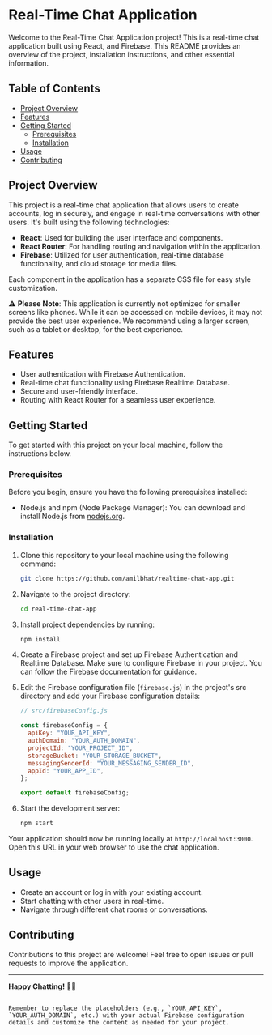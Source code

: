# Real-Time Chat Application

Welcome to the Real-Time Chat Application project! This is a real-time chat application built using React, and Firebase. This README provides an overview of the project, installation instructions, and other essential information.

## Table of Contents

- [Project Overview](#project-overview)
- [Features](#features)
- [Getting Started](#getting-started)
  - [Prerequisites](#prerequisites)
  - [Installation](#installation)
- [Usage](#usage)
- [Contributing](#contributing)

## Project Overview

This project is a real-time chat application that allows users to create accounts, log in securely, and engage in real-time conversations with other users. It's built using the following technologies:

- **React**: Used for building the user interface and components.
- **React Router**: For handling routing and navigation within the application.
- **Firebase**: Utilized for user authentication, real-time database functionality, and cloud storage for media files.

Each component in the application has a separate CSS file for easy style customization.

⚠️ **Please Note**: This application is currently not optimized for smaller screens like phones. While it can be accessed on mobile devices, it may not provide the best user experience. We recommend using a larger screen, such as a tablet or desktop, for the best experience.

## Features

- User authentication with Firebase Authentication.
- Real-time chat functionality using Firebase Realtime Database.
- Secure and user-friendly interface.
- Routing with React Router for a seamless user experience.

## Getting Started

To get started with this project on your local machine, follow the instructions below.

### Prerequisites

Before you begin, ensure you have the following prerequisites installed:

- Node.js and npm (Node Package Manager): You can download and install Node.js from [nodejs.org](https://nodejs.org/).

### Installation

1. Clone this repository to your local machine using the following command:

   ```bash
   git clone https://github.com/amilbhat/realtime-chat-app.git
   ```

2. Navigate to the project directory:

   ```bash
   cd real-time-chat-app
   ```

3. Install project dependencies by running:

   ```bash
   npm install
   ```

4. Create a Firebase project and set up Firebase Authentication and Realtime Database. Make sure to configure Firebase in your project. You can follow the Firebase documentation for guidance.

5. Edit the Firebase configuration file (`firebase.js`) in the project's src directory and add your Firebase configuration details:

   ```javascript
   // src/firebaseConfig.js

   const firebaseConfig = {
     apiKey: "YOUR_API_KEY",
     authDomain: "YOUR_AUTH_DOMAIN",
     projectId: "YOUR_PROJECT_ID",
     storageBucket: "YOUR_STORAGE_BUCKET",
     messagingSenderId: "YOUR_MESSAGING_SENDER_ID",
     appId: "YOUR_APP_ID",
   };

   export default firebaseConfig;
   ```

6. Start the development server:

   ```bash
   npm start
   ```

Your application should now be running locally at `http://localhost:3000`. Open this URL in your web browser to use the chat application.

## Usage

- Create an account or log in with your existing account.
- Start chatting with other users in real-time.
- Navigate through different chat rooms or conversations.

## Contributing

Contributions to this project are welcome! Feel free to open issues or pull requests to improve the application.

---

**Happy Chatting!** 🚀✨
```

Remember to replace the placeholders (e.g., `YOUR_API_KEY`, `YOUR_AUTH_DOMAIN`, etc.) with your actual Firebase configuration details and customize the content as needed for your project.